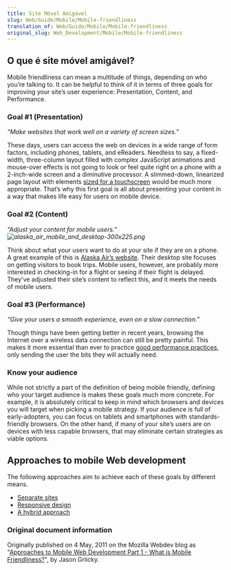 ```yaml
---
title: Site Móvel Amigável
slug: Web/Guide/Mobile/Mobile-friendliness
translation_of: Web/Guide/Mobile/Mobile-friendliness
original_slug: Web_Development/Mobile/Mobile-friendliness
---
```

## O que é site móvel amigável?

Mobile friendliness can mean a multitude of things, depending on who you’re talking to. It can be helpful to think of it in terms of three goals for improving your site’s user experience: Presentation, Content, and Performance.

### Goal #1 (Presentation)

_“Make websites that work well on a variety of screen sizes.”_

These days, users can access the web on devices in a wide range of form factors, including phones, tablets, and eReaders. Needless to say, a fixed-width, three-column layout filled with complex JavaScript animations and mouse-over effects is not going to look or feel quite right on a phone with a 2-inch-wide screen and a diminutive processor. A slimmed-down, linearized page layout with elements [sized for a touchscreen](https://www.lukew.com/ff/entry.asp?1085) would be much more appropriate. That’s why this first goal is all about presenting your content in a way that makes life easy for users on mobile device.

### Goal #2 (Content)

_“Adjust your content for mobile users.”![alaska_air_mobile_and_desktop-300x225.png](/@api/deki/files/5892/=alaska_air_mobile_and_desktop-300x225.png)_

Think about what your users want to do at your site if they are on a phone. A great example of this is [Alaska Air’s website](https://www.alaskaair.com/). Their desktop site focuses on getting visitors to book trips. Mobile users, however, are probably more interested in checking-in for a flight or seeing if their flight is delayed. They’ve adjusted their site’s content to reflect this, and it meets the needs of mobile users.

### Goal #3 (Performance)

_“Give your users a smooth experience, even on a slow connection.”_

Though things have been getting better in recent years, browsing the Internet over a wireless data connection can still be pretty painful. This makes it more essential than ever to practice [good performance practices](https://developer.yahoo.com/performance/rules.html), only sending the user the bits they will actually need.

### Know your audience

While not strictly a part of the definition of being mobile friendly, defining who your target audience is makes these goals much more concrete. For example, it is absolutely critical to keep in mind which browsers and devices you will target when picking a mobile strategy. If your audience is full of early-adopters, you can focus on tablets and smartphones with standards-friendly browsers. On the other hand, if many of your site’s users are on devices with less capable browsers, that may eliminate certain strategies as viable options.

## Approaches to mobile Web development

The following approaches aim to achieve each of these goals by different means.

- [Separate sites](/en/Web_development/Mobile/Separate_sites)
- [Responsive design](/en/Web_development/Mobile/Responsive_design)
- [A hybrid approach](/en/Web_development/Mobile/A_hybrid_approach)

### Original document information

Originally published on 4 May, 2011 on the Mozilla Webdev blog as "[Approaches to Mobile Web Development Part 1 - What is Mobile Friendliness?](https://blog.mozilla.com/webdev/2011/05/04/approaches-to-mobile-web-development-part-1-what-is-mobile-friendliness/)", by Jason Grlicky.
